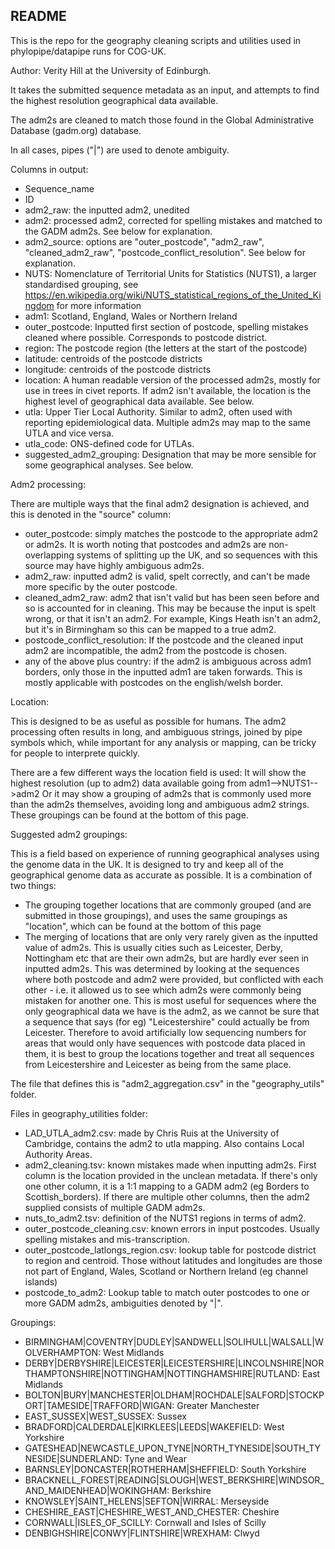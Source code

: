 ## README

This is the repo for the geography cleaning scripts and utilities used in phylopipe/datapipe runs for COG-UK. 

Author: Verity Hill at the University of Edinburgh.

It takes the submitted sequence metadata as an input, and attempts to find the highest resolution geographical data available.

The adm2s are cleaned to match those found in the Global Administrative Database (gadm.org) database.

In all cases, pipes ("|") are used to denote ambiguity.

Columns in output:
- Sequence_name
- ID
- adm2_raw: the inputted adm2, unedited
- adm2: processed adm2, corrected for spelling mistakes and matched to the GADM adm2s. See below for explanation.
- adm2_source: options are "outer_postcode", "adm2_raw", "cleaned_adm2_raw", "postcode_conflict_resolution". See below for explanation.
- NUTS: Nomenclature of Territorial Units for Statistics (NUTS1), a larger standardised grouping, see https://en.wikipedia.org/wiki/NUTS_statistical_regions_of_the_United_Kingdom for more information
- adm1: Scotland, England, Wales or Northern Ireland
- outer_postcode: Inputted first section of postcode, spelling mistakes cleaned where possible. Corresponds to postcode district.
- region: The postcode region (the letters at the start of the postcode)
- latitude: centroids of the postcode districts
- longitude: centroids of the postcode districts
- location: A human readable version of the processed adm2s, mostly for use in trees in civet reports. If adm2 isn't available, the location is the highest level of geographical data available. See below.
- utla: Upper Tier Local Authority. Similar to adm2, often used with reporting epidemiological data. Multiple adm2s may map to the same UTLA and vice versa.
- utla_code: ONS-defined code for UTLAs.
- suggested_adm2_grouping: Designation that may be more sensible for some geographical analyses. See below.


Adm2 processing:

There are multiple ways that the final adm2 designation is achieved, and this is denoted in the "source" column:

- outer_postcode: simply matches the postcode to the appropriate adm2 or adm2s. It is worth noting that postcodes and adm2s are non-overlapping systems of splitting up the UK, and so sequences with this source may have highly ambiguous adm2s.
- adm2_raw: inputted adm2 is valid, spelt correctly, and can't be made more specific by the outer postcode.
- cleaned_adm2_raw: adm2 that isn't valid but has been seen before and so is accounted for in cleaning. This may be because the input is spelt wrong, or that it isn't an adm2. For example, Kings Heath isn't an adm2, but it's in Birmingham so this can be mapped to a true adm2.
- postcode_conflict_resolution: If the postcode and the cleaned input adm2 are incompatible, the adm2 from the postcode is chosen.
- any of the above plus country: if the adm2 is ambiguous across adm1 borders, only those in the inputted adm1 are taken forwards. This is mostly applicable with postcodes on the english/welsh border.

Location:

This is designed to be as useful as possible for humans. The adm2 processing often results in long, and ambiguous strings, joined by pipe symbols which, while important for any analysis or mapping, can be tricky for people to interprete quickly.

There are a few different ways the location field is used:
It will show the highest resolution (up to adm2) data available going from adm1-->NUTS1-->adm2
Or it may show a grouping of adm2s that is commonly used more than the adm2s themselves, avoiding long and ambiguous adm2 strings. These groupings can be found at the bottom of this page.

Suggested adm2 groupings:

This is a field based on experience of running geographical analyses using the genome data in the UK. It is designed to try and keep all of the geographical genome data as accurate as possible.
It is a combination of two things:
 - The grouping together locations that are commonly grouped (and are submitted in those groupings), and uses the same groupings as "location", which can be found at the bottom of this page
 - The merging of locations that are only very rarely given as the inputted value of adm2s. This is usually cities such as Leicester, Derby, Nottingham etc that are their own adm2s, but are hardly ever seen in inputted adm2s.
 This was determined by looking at the sequences where both postcode and adm2 were provided, but conflicted with each other - i.e. it allowed us to see which adm2s were commonly being mistaken for another one. 
 This is most useful for sequences where the only geographical data we have is the adm2, as we cannot be sure that a sequence that says (for eg) "Leicestershire" could actually be from Leicester. 
 Therefore to avoid artificially low sequencing numbers for areas that would only have sequences with postcode data placed in them, it is best to group the locations together and treat all sequences from Leicestershire and Leicester as being from the same place.

The file that defines this is "adm2_aggregation.csv" in the "geography_utils" folder. 



Files in geography_utilities folder:

- LAD_UTLA_adm2.csv: made by Chris Ruis at the University of Cambridge, contains the adm2 to utla mapping. Also contains Local Authority Areas.
- adm2_cleaning.tsv: known mistakes made when inputting adm2s. First column is the location provided in the unclean metadata. If there's only one other column, it is a 1:1 mapping to a GADM adm2 (eg Borders to Scottish_borders). If there are multiple other columns, then the adm2 supplied consists of multiple GADM adm2s.
- nuts_to_adm2.tsv: definition of the NUTS1 regions in terms of adm2.
- outer_postcode_cleaning.csv: known errors in input postcodes. Usually spelling mistakes and mis-transcription.
- outer_postcode_latlongs_region.csv: lookup table for postcode district to region and centroid. Those without latitudes and longitudes are those not part of England, Wales, Scotland or Northern Ireland (eg channel islands)
- postcode_to_adm2: Lookup table to match outer postcodes to one or more GADM adm2s, ambiguities denoted by "|".


Groupings:

- BIRMINGHAM|COVENTRY|DUDLEY|SANDWELL|SOLIHULL|WALSALL|WOLVERHAMPTON: West Midlands
- DERBY|DERBYSHIRE|LEICESTER|LEICESTERSHIRE|LINCOLNSHIRE|NORTHAMPTONSHIRE|NOTTINGHAM|NOTTINGHAMSHIRE|RUTLAND: East Midlands
- BOLTON|BURY|MANCHESTER|OLDHAM|ROCHDALE|SALFORD|STOCKPORT|TAMESIDE|TRAFFORD|WIGAN: Greater Manchester
- EAST_SUSSEX|WEST_SUSSEX: Sussex
- BRADFORD|CALDERDALE|KIRKLEES|LEEDS|WAKEFIELD: West Yorkshire
- GATESHEAD|NEWCASTLE_UPON_TYNE|NORTH_TYNESIDE|SOUTH_TYNESIDE|SUNDERLAND: Tyne and Wear
- BARNSLEY|DONCASTER|ROTHERHAM|SHEFFIELD: South Yorkshire
- BRACKNELL_FOREST|READING|SLOUGH|WEST_BERKSHIRE|WINDSOR_AND_MAIDENHEAD|WOKINGHAM: Berkshire
- KNOWSLEY|SAINT_HELENS|SEFTON|WIRRAL: Merseyside
- CHESHIRE_EAST|CHESHIRE_WEST_AND_CHESTER: Cheshire
- CORNWALL|ISLES_OF_SCILLY: Cornwall and Isles of Scilly
- DENBIGHSHIRE|CONWY|FLINTSHIRE|WREXHAM: Clwyd

